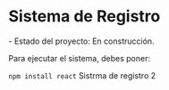 <h1>Sistema de Registro</h1>
- Estado del proyecto: En construcción.
<p>Para ejecutar el sistema, debes poner:</p>
<code>npm install react</code>
Sistrma de registro 2
